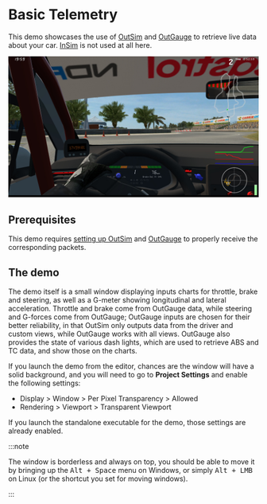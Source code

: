 # Basic Telemetry

This demo showcases the use of [OutSim](../../../class_ref/OutSim.mdx) and
[OutGauge](../../../class_ref/OutGauge.mdx) to retrieve live data about your car.
[InSim](../../../class_ref/InSim.mdx) is not used at all here.

![Telemetry](./telemetry_2.jpg)

## Prerequisites

This demo requires [setting up OutSim](../../getting_started/outsim.md)
and [OutGauge](../../getting_started/outgauge.md) to properly receive the corresponding packets.

## The demo

The demo itself is a small window displaying inputs charts for throttle, brake and steering,
as well as a G-meter showing longitudinal and lateral acceleration. Throttle and brake come from
OutGauge data, while steering and G-forces come from OutGauge; OutGauge inputs are chosen for
their better reliability, in that OutSim only outputs data from the driver and custom views,
while OutGauge works with all views. OutGauge also provides the state of various dash lights,
which are used to retrieve ABS and TC data, and show those on the charts.

If you launch the demo from the editor, chances are the window will have a solid background,
and you will need to go to **Project Settings** and enable the following settings:

* Display > Window > Per Pixel Transparency > Allowed
* Rendering > Viewport > Transparent Viewport

If you launch the standalone executable for the demo, those settings are already enabled.

:::note

The window is borderless and always on top, you should be able to move it by bringing up the
<kbd>Alt + Space</kbd> menu on Windows, or simply <kbd>Alt + LMB</kbd> on Linux (or the
shortcut you set for moving windows).

:::
